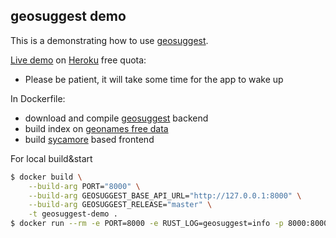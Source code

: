 ## geosuggest demo

This is a demonstrating how to use [geosuggest](https://github.com/estin/geosuggest).

[Live demo](https://geosuggest.herokuapp.com/) on [Heroku](https://heroku.com) free quota:
- Please be patient, it will take some time for the app to wake up

In Dockerfile:
 - download and compile [geosuggest](https://github.com/estin/geosuggest) backend
 - build index on [geonames free data](http://download.geonames.org/export/dump/)
 - build [sycamore](https://github.com/sycamore-rs/sycamore) based frontend


For local build&start
```bash
$ docker build \
    --build-arg PORT="8000" \
    --build-arg GEOSUGGEST_BASE_API_URL="http://127.0.0.1:8000" \
    --build-arg GEOSUGGEST_RELEASE="master" \
    -t geosuggest-demo .
$ docker run --rm -e PORT=8000 -e RUST_LOG=geosuggest=info -p 8000:8000 -it geosuggest-demo
```
